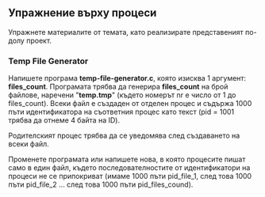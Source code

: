 ## Упражнение върху процеси
Упражнете материалите от темата, като реализирате представеният по-долу проект.

### Temp File Generator

Напишете програма **temp-file-generator.c**, която изисква 1 аргумент: **files_count**. Програмата трябва да генерира **files_count** на брой файлове, наречени "**temp<nr>.tmp**" (където номерът nr е число от 1 до files_count). Всеки файл е създаден от отделен процес и съдържа 1000 пъти идентификатора на съответния процес като текст (pid = 1001 трябва да отнеме 4 байта на ID).

Родителският процес трябва да се уведомява след създаването на всеки файл.

Променете програмата или напишете нова, в която процесите пишат само в един файл, където последователностите от идентификатори на процеси не се припокриват (имаме 1000 пъти pid_file_1, след това 1000 пъти pid_file_2 ... след това 1000 пъти pid_files_cound).